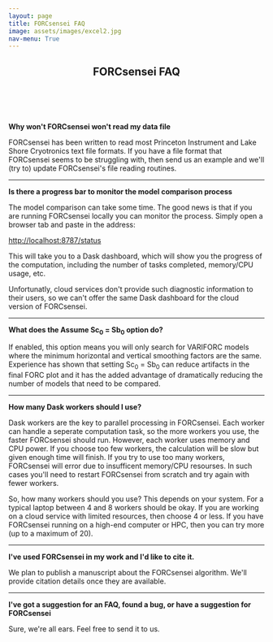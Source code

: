 ```yaml
---
layout: page
title: FORCsensei FAQ
image: assets/images/excel2.jpg
nav-menu: True
---
```



<!-- Main -->
<div id="main" class="alt">

<!-- One -->
<section id="one">
	<div class="inner">
		<header class="major">
			<h1>FORCsensei FAQ</h1>
		</header>

<!-- Content -->
<p>&nbsp;</p>
<p><strong>Why won't FORCsensei won't read my data file</strong></p>
<p>FORCsensei has been written to read most Princeton Instrument and Lake Shore Cryotronics text file formats. If you have a file format that FORCsensei seems to be struggling with, then send us an example and we'll (try to) update FORCsensei's file reading routines.</p>
<hr />
<p><strong>Is there a progress bar to monitor the model comparison process</strong></p>
<p>The model comparison can take some time. The good news is that if you are running FORCsensei locally you can monitor the process. Simply open a browser tab and paste in the address:</p>
<p><a class="reference external" href="http://localhost:8787/status">http://localhost:8787/status</a></p>
<p>This will take you to a Dask dashboard, which will show you the progress of the computation, including the number of tasks completed, memory/CPU usage, etc.&nbsp;</p>
<p>Unfortunatly, cloud services don't provide such diagnostic information to their users, so we can't offer the same Dask dashboard for the cloud version of FORCsensei.</p>
<hr />
<p><strong>What does the Assume Sc<sub>0</sub> = Sb<sub>0</sub> option do?</strong></p>
<p>If enabled, this option means you will only search for VARIFORC models where the minimum horizontal and vertical smoothing factors are the same. Experience has shown that setting&nbsp;Sc<sub>0</sub> = Sb<sub>0</sub> can reduce artifacts in the final FORC plot and it has the added advantage of dramatically reducing the number of models that need to be compared.</p>
<hr />
<p><strong>How many Dask workers should I use?</strong></p>
<p>Dask workers are the key to parallel processing in FORCsensei. Each worker can handle a seperate computation task, so the more workers you use, the faster FORCsensei should run. However, each worker uses memory and CPU power. If you choose too few workers, the calculation will be slow but given enough time will finish. If you try to use too many workers, FORCsensei will error due to insufficent memory/CPU resourses. In such cases you'll need to restart FORCsensei from scratch and try again with fewer workers.</p>
<p>So, how many workers should you use? This depends on your system. For a typical laptop between 4 and 8 workers should be okay. If you are working on a cloud service with limited resources, then choose 4 or less. If you have FORCsensei running on a high-end computer or HPC, then you can try more (up to a maximum of 20).</p>
<hr />
<p><strong>I've used FORCsensei in my work and I'd like to cite it.</strong></p>
<p>We plan to publish a manuscript about the FORCsensei algorithm. We'll provide citation details once they are available.</p>
<hr />
<p><strong>I've got a suggestion for an FAQ, found a bug, or have a suggestion for FORCsensei</strong></p>
<p>Sure, we're all ears. Feel free to send it to us.</p>

